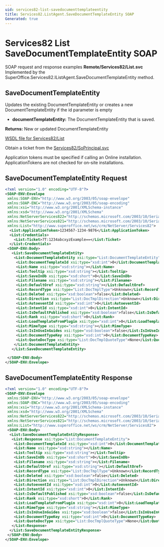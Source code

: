 ```yaml
---
uid: services82-list-savedocumenttemplateentity
title: Services82.ListAgent.SaveDocumentTemplateEntity SOAP
Generated: true
---
```


# Services82 List SaveDocumentTemplateEntity SOAP

SOAP request and response examples **Remote/Services82/List.svc**
Implemented by the <see cref="M:SuperOffice.Services82.IListAgent.SaveDocumentTemplateEntity">SuperOffice.Services82.IListAgent.SaveDocumentTemplateEntity</see> method.

## SaveDocumentTemplateEntity

Updates the existing DocumentTemplateEntity or creates a new DocumentTemplateEntity if the id parameter is empty

* **documentTemplateEntity:** The DocumentTemplateEntity that is saved.

**Returns:** New or updated DocumentTemplateEntity


[WSDL file for Services82/List](../Services82-List.md)

Obtain a ticket from the [Services82/SoPrincipal.svc](../SoPrincipal/SoPrincipal.md)

Application tokens must be specified if calling an Online installation. ApplicationTokens are not checked for on-site installations.

## SaveDocumentTemplateEntity Request

```xml
<?xml version="1.0" encoding="UTF-8"?>
<SOAP-ENV:Envelope
 xmlns:SOAP-ENV="http://www.w3.org/2003/05/soap-envelope"
 xmlns:SOAP-ENC="http://www.w3.org/2003/05/soap-encoding"
 xmlns:xsi="http://www.w3.org/2001/XMLSchema-instance"
 xmlns:xsd="http://www.w3.org/2001/XMLSchema"
 xmlns:NetServerServices822="http://schemas.microsoft.com/2003/10/Serialization/Arrays"
 xmlns:NetServerServices821="http://schemas.microsoft.com/2003/10/Serialization/"
 xmlns:List="http://www.superoffice.net/ws/crm/NetServer/Services82">
  <List:ApplicationToken>1234567-1234-9876</List:ApplicationToken>
  <List:Credentials>
    <List:Ticket>7T:1234abcxyzExample==</List:Ticket>
  </List:Credentials>
 <SOAP-ENV:Body>
   <List:SaveDocumentTemplateEntity>
    <List:DocumentTemplateEntity xsi:type="List:DocumentTemplateEntity">
     <List:DocumentTemplateId xsi:type="xsd:int">0</List:DocumentTemplateId>
     <List:Name xsi:type="xsd:string"></List:Name>
     <List:Tooltip xsi:type="xsd:string"></List:Tooltip>
     <List:SaveInDb xsi:type="xsd:short">0</List:SaveInDb>
     <List:Filename xsi:type="xsd:string"></List:Filename>
     <List:DefaultOref xsi:type="xsd:string"></List:DefaultOref>
     <List:RecordType xsi:type="List:DocTmplType">Unknown</List:RecordType>
     <List:Deleted xsi:type="xsd:boolean">false</List:Deleted>
     <List:Direction xsi:type="List:DocTmplDirection">Unknown</List:Direction>
     <List:AutoeventId xsi:type="xsd:int">0</List:AutoeventId>
     <List:IntentId xsi:type="xsd:int">0</List:IntentId>
     <List:IsDefaultPublished xsi:type="xsd:boolean">false</List:IsDefaultPublished>
     <List:Rank xsi:type="xsd:short">0</List:Rank>
     <List:LoadTemplateFromPlugin xsi:type="xsd:int">0</List:LoadTemplateFromPlugin>
     <List:MimeType xsi:type="xsd:string"></List:MimeType>
     <List:IsInUseInGuides xsi:type="xsd:boolean">false</List:IsInUseInGuides>
     <List:DocumentTypeKey xsi:type="xsd:int">0</List:DocumentTypeKey>
     <List:QuoteDocType xsi:type="List:DocTmplQuoteType">None</List:QuoteDocType>
    </List:DocumentTemplateEntity>
   </List:SaveDocumentTemplateEntity>

 </SOAP-ENV:Body>
</SOAP-ENV:Envelope>

```


## SaveDocumentTemplateEntity Response

```xml
<?xml version="1.0" encoding="UTF-8"?>
<SOAP-ENV:Envelope
 xmlns:SOAP-ENV="http://www.w3.org/2003/05/soap-envelope"
 xmlns:SOAP-ENC="http://www.w3.org/2003/05/soap-encoding"
 xmlns:xsi="http://www.w3.org/2001/XMLSchema-instance"
 xmlns:xsd="http://www.w3.org/2001/XMLSchema"
 xmlns:NetServerServices822="http://schemas.microsoft.com/2003/10/Serialization/Arrays"
 xmlns:NetServerServices821="http://schemas.microsoft.com/2003/10/Serialization/"
 xmlns:List="http://www.superoffice.net/ws/crm/NetServer/Services82">
 <SOAP-ENV:Body>
  <List:SaveDocumentTemplateEntityResponse>
   <List:Response xsi:type="List:DocumentTemplateEntity">
    <List:DocumentTemplateId xsi:type="xsd:int">0</List:DocumentTemplateId>
    <List:Name xsi:type="xsd:string"></List:Name>
    <List:Tooltip xsi:type="xsd:string"></List:Tooltip>
    <List:SaveInDb xsi:type="xsd:short">0</List:SaveInDb>
    <List:Filename xsi:type="xsd:string"></List:Filename>
    <List:DefaultOref xsi:type="xsd:string"></List:DefaultOref>
    <List:RecordType xsi:type="List:DocTmplType">Unknown</List:RecordType>
    <List:Deleted xsi:type="xsd:boolean">false</List:Deleted>
    <List:Direction xsi:type="List:DocTmplDirection">Unknown</List:Direction>
    <List:AutoeventId xsi:type="xsd:int">0</List:AutoeventId>
    <List:IntentId xsi:type="xsd:int">0</List:IntentId>
    <List:IsDefaultPublished xsi:type="xsd:boolean">false</List:IsDefaultPublished>
    <List:Rank xsi:type="xsd:short">0</List:Rank>
    <List:LoadTemplateFromPlugin xsi:type="xsd:int">0</List:LoadTemplateFromPlugin>
    <List:MimeType xsi:type="xsd:string"></List:MimeType>
    <List:IsInUseInGuides xsi:type="xsd:boolean">false</List:IsInUseInGuides>
    <List:DocumentTypeKey xsi:type="xsd:int">0</List:DocumentTypeKey>
    <List:QuoteDocType xsi:type="List:DocTmplQuoteType">None</List:QuoteDocType>
   </List:Response>
  </List:SaveDocumentTemplateEntityResponse>
 </SOAP-ENV:Body>
</SOAP-ENV:Envelope>

```

